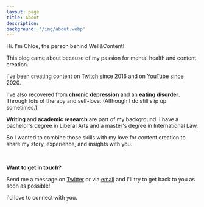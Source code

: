 ```yaml
---
layout: page
title: About
description: 
background: '/img/about.webp'
---
```


Hi. I'm Chloe, the person behind Well&Content!

This blog came about because of my passion for mental health and content creation.

I've been creating content on [Twitch](twitch.tv/glitchedinorbit) since 2016 and on [YouTube](youtube.com/glitchedinorbit) since 2020.

I've also recovered from **chronic depression** and an **eating disorder**. Through lots of therapy and self-love. (Although I do still slip up sometimes.)

**Writing** and **academic research** are part of my background. I have a bachelor's degree in Liberal Arts and a master's degree in International Law.

So I wanted to combine those skills with my love for content creation to share my story, experience, and insights with you.

<br>

**Want to get in touch?**

Send me a message on [Twitter](https://twitter.com/glitchedinorbit) or via [email](mailto:info.wellcontent@gmail.com) and I'll try to get back to you as soon as possible!

I'd love to connect with you.